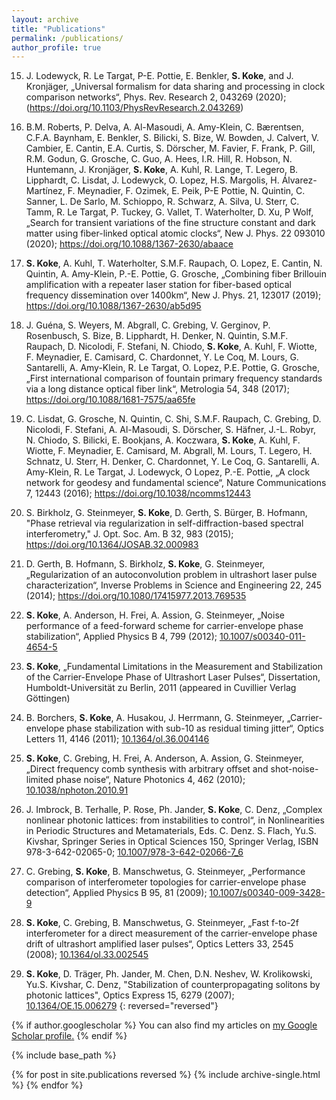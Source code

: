 ```yaml
---
layout: archive
title: "Publications"
permalink: /publications/
author_profile: true
---
```


15. J. Lodewyck, R. Le Targat, P-E. Pottie, E. Benkler, **S. Koke**, and J. Kronjäger, „Universal formalism for data sharing and processing in clock comparison networks“, Phys. Rev. Research 2, 043269 (2020); (https://doi.org/10.1103/PhysRevResearch.2.043269)

14. B.M. Roberts, P. Delva, A. Al-Masoudi, A. Amy-Klein, C. Bærentsen, C.F.A. Baynham, E. Benkler, S. Bilicki, S. Bize, W. Bowden, J. Calvert, V. Cambier, E. Cantin, E.A. Curtis, S. Dörscher, M. Favier, F. Frank, P. Gill, R.M. Godun, G. Grosche, C. Guo, A. Hees, I.R. Hill, R. Hobson, N. Huntemann, J. Kronjäger, **S. Koke**, A. Kuhl, R. Lange, T. Legero, B. Lipphardt, C. Lisdat, J. Lodewyck, O. Lopez, H.S. Margolis, H. Álvarez-Martínez, F. Meynadier, F. Ozimek, E. Peik, P-E Pottie, N. Quintin, C. Sanner, L. De Sarlo, M. Schioppo, R. Schwarz, A. Silva, U. Sterr, C. Tamm, R. Le Targat, P. Tuckey, G. Vallet, T. Waterholter, D. Xu, P Wolf, „Search for transient variations of the fine structure constant and dark matter using fiber-linked optical atomic clocks“, New J. Phys. 22 093010 (2020); https://doi.org/10.1088/1367-2630/abaace

13. **S. Koke**, A. Kuhl, T. Waterholter, S.M.F. Raupach, O. Lopez, E. Cantin, N. Quintin, A. Amy-Klein, P.-E. Pottie, G. Grosche, „Combining fiber Brillouin amplification with a repeater laser station for fiber-based optical frequency dissemination over 1400km“, New J. Phys. 21, 123017 (2019); https://doi.org/10.1088/1367-2630/ab5d95

12. J. Guéna, S. Weyers, M. Abgrall, C. Grebing, V. Gerginov, P. Rosenbusch, S. Bize, B. Lipphardt, H. Denker, N. Quintin, S.M.F. Raupach, D. Nicolodi, F. Stefani, N. Chiodo, **S. Koke**, A. Kuhl, F. Wiotte, F. Meynadier, E. Camisard, C. Chardonnet, Y. Le Coq, M. Lours, G. Santarelli, A. Amy-Klein, R. Le Targat, O. Lopez, P.E. Pottie, G. Grosche, „First international comparison of fountain primary frequency standards via a long distance optical fiber link“, Metrologia 54, 348 (2017); https://doi.org/10.1088/1681-7575/aa65fe

11. C. Lisdat, G. Grosche, N. Quintin, C. Shi, S.M.F. Raupach, C. Grebing, D. Nicolodi, F. Stefani, A. Al-Masoudi, S. Dörscher, S. Häfner, J.-L. Robyr, N. Chiodo, S. Bilicki, E. Bookjans, A. Koczwara, **S. Koke**, A. Kuhl, F. Wiotte, F. Meynadier, E. Camisard, M. Abgrall, M. Lours, T. Legero, H. Schnatz, U. Sterr, H. Denker, C. Chardonnet, Y. Le Coq, G. Santarelli, A. Amy-Klein, R. Le Targat, J. Lodewyck, O Lopez, P.-E. Pottie, „A clock network for geodesy and fundamental science“, Nature Communications 7, 12443 (2016); https://doi.org/10.1038/ncomms12443

10. S. Birkholz, G. Steinmeyer, **S. Koke**, D. Gerth, S. Bürger, B. Hofmann, "Phase retrieval via regularization in self-diffraction-based spectral interferometry," J. Opt. Soc. Am. B 32, 983 (2015); https://doi.org/10.1364/JOSAB.32.000983

9. D. Gerth, B. Hofmann, S. Birkholz, **S. Koke**, G. Steinmeyer, „Regularization of an autoconvolution problem in ultrashort laser pulse characterization“, Inverse Problems in Science and Engineering 22, 245 (2014); https://doi.org/10.1080/17415977.2013.769535

8. **S. Koke**, A. Anderson, H. Frei, A. Assion, G. Steinmeyer, „Noise performance of a feed-forward scheme for carrier-envelope phase stabilization“, Applied Physics B 4, 799 (2012); [10.1007/s00340-011-4654-5](https://doi.org/10.1007/s00340-011-4654-5)

7. **S. Koke**, „Fundamental Limitations in the Measurement and Stabilization of the Carrier-Envelope Phase of Ultrashort Laser Pulses“, Dissertation, Humboldt-Universität zu Berlin, 2011 (appeared in Cuvillier Verlag Göttingen)

6. B. Borchers, **S. Koke**, A. Husakou, J. Herrmann, G. Steinmeyer, „Carrier-envelope phase stabilization with sub-10 as residual timing jitter“, Optics Letters 11, 4146 (2011); [10.1364/ol.36.004146](https://doi.org/10.1364/ol.36.004146)

5. **S. Koke**, C. Grebing, H. Frei, A. Anderson, A. Assion, G. Steinmeyer, „Direct frequency comb synthesis with arbitrary offset and shot-noise-limited phase noise“, Nature Photonics 4, 462 (2010); [10.1038/nphoton.2010.91](https://doi.org/10.1038/nphoton.2010.91)

4. J. Imbrock, B. Terhalle, P. Rose, Ph. Jander, **S. Koke**, C. Denz, „Complex nonlinear photonic lattices: from instabilities to control“, in Nonlinearities in Periodic Structures and Metamaterials, Eds. C. Denz. S. Flach, Yu.S. Kivshar, Springer Series in Optical Sciences 150, Springer Verlag, ISBN 978-3-642-02065-0; [10.1007/978-3-642-02066-7_6](https://doi.org/10.1007/978-3-642-02066-7_6)

3. C. Grebing, **S. Koke**, B. Manschwetus, G. Steinmeyer, „Performance comparison of interferometer topologies for carrier-envelope phase detection“, Applied Physics B 95, 81 (2009); [10.1007/s00340-009-3428-9](https://doi.org/10.1007/s00340-009-3428-9)

2. **S. Koke**, C. Grebing, B. Manschwetus, G. Steinmeyer, „Fast f-to-2f interferometer for a direct measurement of the carrier-envelope phase drift of ultrashort amplified laser pulses“, Optics Letters 33, 2545 (2008); [10.1364/ol.33.002545](https://doi.org/10.1364/ol.33.002545)

1. **S. Koke**, D. Träger, Ph. Jander, M. Chen, D.N. Neshev, W. Krolikowski, Yu.S. Kivshar, C. Denz, "Stabilization of counterpropagating solitons by photonic lattices", Optics Express 15, 6279 (2007); [10.1364/OE.15.006279](https://doi.org/10.1364/OE.15.006279)
{: reversed="reversed"}

{% if author.googlescholar %}
  You can also find my articles on <u><a href="{{author.googlescholar}}">my Google Scholar profile</a>.</u>
{% endif %}

{% include base_path %}

{% for post in site.publications reversed %}
  {% include archive-single.html %}
{% endfor %}
